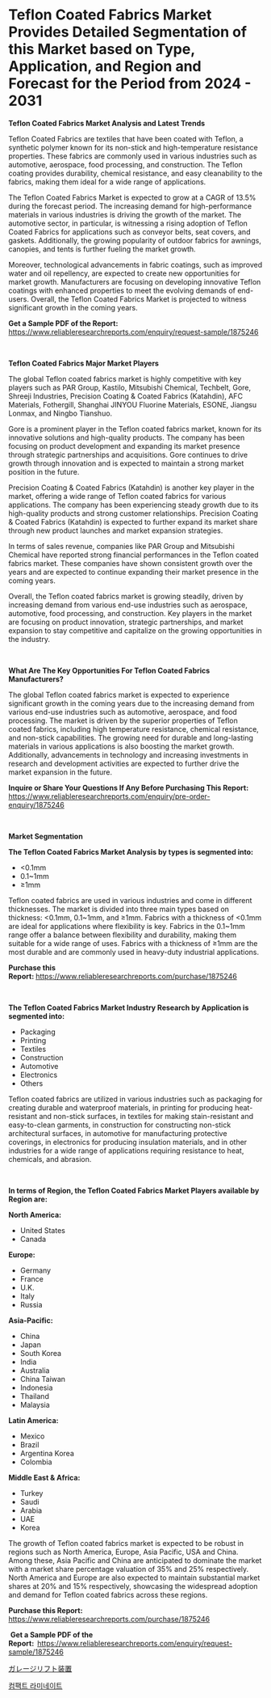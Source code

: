<p><h1>Teflon Coated Fabrics Market Provides Detailed Segmentation of this Market based on Type, Application, and Region and Forecast for the Period from 2024 - 2031</h1></p><p><strong>Teflon Coated Fabrics Market Analysis and Latest Trends</strong></p>
<p><p>Teflon Coated Fabrics are textiles that have been coated with Teflon, a synthetic polymer known for its non-stick and high-temperature resistance properties. These fabrics are commonly used in various industries such as automotive, aerospace, food processing, and construction. The Teflon coating provides durability, chemical resistance, and easy cleanability to the fabrics, making them ideal for a wide range of applications.</p><p>The Teflon Coated Fabrics Market is expected to grow at a CAGR of 13.5% during the forecast period. The increasing demand for high-performance materials in various industries is driving the growth of the market. The automotive sector, in particular, is witnessing a rising adoption of Teflon Coated Fabrics for applications such as conveyor belts, seat covers, and gaskets. Additionally, the growing popularity of outdoor fabrics for awnings, canopies, and tents is further fueling the market growth.</p><p>Moreover, technological advancements in fabric coatings, such as improved water and oil repellency, are expected to create new opportunities for market growth. Manufacturers are focusing on developing innovative Teflon coatings with enhanced properties to meet the evolving demands of end-users. Overall, the Teflon Coated Fabrics Market is projected to witness significant growth in the coming years.</p></p>
<p><strong>Get a Sample PDF of the Report:&nbsp;</strong> <a href="https://www.reliableresearchreports.com/enquiry/request-sample/1875246">https://www.reliableresearchreports.com/enquiry/request-sample/1875246</a></p>
<p>&nbsp;</p>
<p><strong>Teflon Coated Fabrics Major Market Players</strong></p>
<p><p>The global Teflon coated fabrics market is highly competitive with key players such as PAR Group, Kastilo, Mitsubishi Chemical, Techbelt, Gore, Shreeji Industries, Precision Coating & Coated Fabrics (Katahdin), AFC Materials, Fothergill, Shanghai JINYOU Fluorine Materials, ESONE, Jiangsu Lonmax, and Ningbo Tianshuo.</p><p>Gore is a prominent player in the Teflon coated fabrics market, known for its innovative solutions and high-quality products. The company has been focusing on product development and expanding its market presence through strategic partnerships and acquisitions. Gore continues to drive growth through innovation and is expected to maintain a strong market position in the future.</p><p>Precision Coating & Coated Fabrics (Katahdin) is another key player in the market, offering a wide range of Teflon coated fabrics for various applications. The company has been experiencing steady growth due to its high-quality products and strong customer relationships. Precision Coating & Coated Fabrics (Katahdin) is expected to further expand its market share through new product launches and market expansion strategies.</p><p>In terms of sales revenue, companies like PAR Group and Mitsubishi Chemical have reported strong financial performances in the Teflon coated fabrics market. These companies have shown consistent growth over the years and are expected to continue expanding their market presence in the coming years.</p><p>Overall, the Teflon coated fabrics market is growing steadily, driven by increasing demand from various end-use industries such as aerospace, automotive, food processing, and construction. Key players in the market are focusing on product innovation, strategic partnerships, and market expansion to stay competitive and capitalize on the growing opportunities in the industry.</p></p>
<p>&nbsp;</p>
<p><strong>What Are The Key Opportunities For Teflon Coated Fabrics Manufacturers?</strong></p>
<p><p>The global Teflon coated fabrics market is expected to experience significant growth in the coming years due to the increasing demand from various end-use industries such as automotive, aerospace, and food processing. The market is driven by the superior properties of Teflon coated fabrics, including high temperature resistance, chemical resistance, and non-stick capabilities. The growing need for durable and long-lasting materials in various applications is also boosting the market growth. Additionally, advancements in technology and increasing investments in research and development activities are expected to further drive the market expansion in the future.</p></p>
<p><strong>Inquire or Share Your Questions If Any Before Purchasing This Report:</strong> <a href="https://www.reliableresearchreports.com/enquiry/pre-order-enquiry/1875246">https://www.reliableresearchreports.com/enquiry/pre-order-enquiry/1875246</a></p>
<p>&nbsp;</p>
<p><strong>Market Segmentation</strong></p>
<p><strong>The Teflon Coated Fabrics Market Analysis by types is segmented into:</strong></p>
<p><ul><li><0.1mm</li><li>0.1~1mm</li><li>≥1mm</li></ul></p>
<p><p>Teflon coated fabrics are used in various industries and come in different thicknesses. The market is divided into three main types based on thickness: <0.1mm, 0.1~1mm, and ≥1mm. Fabrics with a thickness of <0.1mm are ideal for applications where flexibility is key. Fabrics in the 0.1~1mm range offer a balance between flexibility and durability, making them suitable for a wide range of uses. Fabrics with a thickness of ≥1mm are the most durable and are commonly used in heavy-duty industrial applications.</p></p>
<p><strong>Purchase this Report:&nbsp;</strong><a href="https://www.reliableresearchreports.com/purchase/1875246">https://www.reliableresearchreports.com/purchase/1875246</a></p>
<p>&nbsp;</p>
<p><strong>The Teflon Coated Fabrics Market Industry Research by Application is segmented into:</strong></p>
<p><ul><li>Packaging</li><li>Printing</li><li>Textiles</li><li>Construction</li><li>Automotive</li><li>Electronics</li><li>Others</li></ul></p>
<p><p>Teflon coated fabrics are utilized in various industries such as packaging for creating durable and waterproof materials, in printing for producing heat-resistant and non-stick surfaces, in textiles for making stain-resistant and easy-to-clean garments, in construction for constructing non-stick architectural surfaces, in automotive for manufacturing protective coverings, in electronics for producing insulation materials, and in other industries for a wide range of applications requiring resistance to heat, chemicals, and abrasion.</p></p>
<p>&nbsp;</p>
<p><strong>In terms of Region, the Teflon Coated Fabrics Market Players available by Region are:</strong></p>
<p>
    <p> <strong> North America: </strong>
        <ul>
            <li>United States</li>
            <li>Canada</li>
        </ul>
        </p> 
    <p> <strong> Europe: </strong>
        <ul>
            <li>Germany</li>
            <li>France</li>
            <li>U.K.</li>
            <li>Italy</li>
            <li>Russia</li>
        </ul>
        </p> 
    <p> <strong> Asia-Pacific: </strong>
        <ul>
            <li>China</li>
            <li>Japan</li>
            <li>South Korea</li>
            <li>India</li>
            <li>Australia</li>
            <li>China Taiwan</li>
            <li>Indonesia</li>
            <li>Thailand</li>
            <li>Malaysia</li>
        </ul>
        </p> 
    <p> <strong> Latin America: </strong>
        <ul>
            <li>Mexico</li>
            <li>Brazil</li>
            <li>Argentina Korea</li>
            <li>Colombia</li>
        </ul>
        </p> 
    <p> <strong> Middle East & Africa: </strong>
        <ul>
            <li>Turkey</li>
            <li>Saudi</li>
            <li>Arabia</li>
            <li>UAE</li>
            <li>Korea</li>
        </ul>
    </p>
    </p>
<p><p>The growth of Teflon coated fabrics market is expected to be robust in regions such as North America, Europe, Asia Pacific, USA and China. Among these, Asia Pacific and China are anticipated to dominate the market with a market share percentage valuation of 35% and 25% respectively. North America and Europe are also expected to maintain substantial market shares at 20% and 15% respectively, showcasing the widespread adoption and demand for Teflon coated fabrics across these regions.</p></p>
<p><strong>Purchase this Report: </strong><a href="https://www.reliableresearchreports.com/purchase/1875246">https://www.reliableresearchreports.com/purchase/1875246</a></p>
<p>&nbsp;<strong>Get a Sample PDF of the Report:&nbsp;&nbsp;</strong><a href="https://www.reliableresearchreports.com/enquiry/request-sample/1875246">https://www.reliableresearchreports.com/enquiry/request-sample/1875246</a></p>
<p><strong></strong></p>
<p><p><a href="https://github.com/mohamedbakry57/Market-Research-Report-List-2/blob/main/2036126194122.md">ガレージリフト装置</a></p><p><a href="https://github.com/laholand/Market-Research-Report-List-2/blob/main/2925890193816.md">컴팩트 라미네이트</a></p></p>